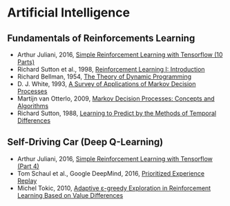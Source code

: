 # Artificial Intelligence

## Fundamentals of Reinforcements Learning

- Arthur Juliani, 2016, [Simple Reinforcement Learning with Tensorflow (10 Parts)](https://medium.com/emergent-future/simple-reinforcement-learning-with-tensorflow-part-0-q-learning-with-tables-and-neural-networks-d195264329d0)
- Richard Sutton et al., 1998, [Reinforcement Learning I: Introduction](http://citeseer.ist.psu.edu/viewdoc/summary?doi=10.1.1.32.7692)
- Richard Bellman, 1954, [The Theory of Dynamic Programming](https://www.rand.org/content/dam/rand/pubs/papers/2008/P550.pdf)
- D. J. White, 1993, [A Survey of Applications of Markov Decision Processes](http://www.cs.uml.edu/ecg/uploads/AIfall14/MDPApplications3.pdf)
- Martijn van Otterlo, 2009, [Markov Decision Processes: Concepts and Algorithms](https://pdfs.semanticscholar.org/968b/ab782e52faf0f7957ca0f38b9e9078454afe.pdf)
- Richard Sutton, 1988, [Learning to Predict by the Methods of Temporal Differences](https://link.springer.com/article/10.1007/BF00115009)


## Self-Driving Car (Deep Q-Learning)

- Arthur Juliani, 2016, [Simple Reinforcement Learning with Tensorflow (Part 4)](https://medium.com/@awjuliani/simple-reinforcement-learning-with-tensorflow-part-4-deep-q-networks-and-beyond-8438a3e2b8df)
- Tom Schaul et al., Google DeepMind, 2016, [Prioritized Experience Replay](https://arxiv.org/pdf/1511.05952.pdf)
- Michel Tokic, 2010, [Adaptive ε-greedy Exploration in Reinforcement Learning Based on Value Differences](http://tokic.com/www/tokicm/publikationen/papers/AdaptiveEpsilonGreedyExploration.pdf)
